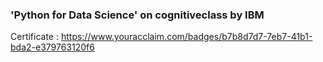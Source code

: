 ### 'Python for Data Science' on cognitiveclass by IBM
 
Certificate : https://www.youracclaim.com/badges/b7b8d7d7-7eb7-41b1-bda2-e379763120f6 

